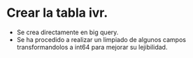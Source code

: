 # Crear la tabla ivr.

* Se crea directamente en big query.
* Se ha procedido a realizar un limpiado de algunos campos transformandolos a int64 para mejorar su lejibilidad.
